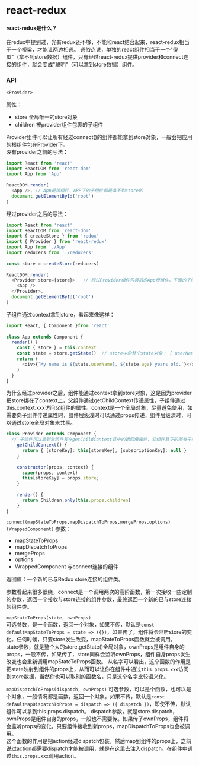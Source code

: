 # react-redux
#### react-redux是什么？
在redux中提到过，光有redux还不够，不能和react结合起来，react-redux相当于一个桥梁，才能让两边相通。
通俗点说，单独的react组件相当于一个"傻瓜"（拿不到store数据）组件，只有经过react-redux提供provider和connect连接的组件，就会变成"聪明"（可以拿到store数据）组件。

### API
`<Provider>`   

属性：
* store  全局唯一的store对象
* children  被provider组件包裹的子组件

Provider组件可以让所有经过connect()的组件都能拿到store对象，一般会把应用的根组件包在Provider下。  
没有provider之前的写法：
```javascript
import React from 'react'
import ReactDOM from 'react-dom'
import App from 'App'
  
ReactDOM.render(
  <App />, // App是根组件，APP下的子组件都是拿不到store的
  document.getElementById('root')
)
```
经过provider之后的写法：
```javascript
import React from 'react'
import ReactDOM from 'react-dom'
import { createStore } from 'redux'
import { Provider } from 'react-redux'
import App from './App'
import reducers from './reducers'
  
const store = createStore(reducers)
  
ReactDOM.render(
  <Provider store={store}>   // 经过Provider组件包装后的App根组件，下面的子组件都能通过context拿到store对象。
    <App />
  </Provider>,
  document.getElementById('root')
)
```
子组件通过context拿到store，看起来像这样：
```javascript
import React, { Component }from 'react'
  
class App extends Component {
  render() {
    const { store } = this.context
    const state = store.getState()  // store中的整个state对象： { userName: 'Super', 'age': 18 }
    return (
      <div>{`My name is ${state.userName}, ${state.age} years old.`}</div>  //My name is Super, 18 years old.
    )
  }
}
```
为什么经过provider之后，组件能通过context拿到store对象，这是因为provider把store绑在了context上，父组件通过getChildContext传递属性，子组件通过this.context.xxx访问父组件的属性。context是一个全局对象，尽量避免使用，如需要向子组件传递属性时，组件层级浅时可以通过props传递，组件层级深时，可以通过store全局对象来共享。
```javascript
class Provider extends Component {
  // 子组件可以拿到父组件写在getChildContext其中的返回值属性，父组件其下的所有子组件都能访问的到，所以是个全局对象，应该尽量避免使用。
    getChildContext() {
      return { [storeKey]: this[storeKey], [subscriptionKey]: null }
    }
  
    constructor(props, context) {
      super(props, context)
      this[storeKey] = props.store;
    }
  
    render() {
      return Children.only(this.props.children)
    }
}
```  
      
`connect(mapStateToProps,mapDispatchToProps,mergeProps,options)(WrappedComponent)`
参数：
* mapStateToProps
* mapDispatchToProps
* mergeProps
* options
* WrappedComponent 与connect连接的组件

返回值：一个新的已与Redux store连接的组件类。
  
参数看起来很多很绕，connect是一个调用两次的高阶函数，第一次接收一些定制的参数，返回一个接收与store连接的组件参数，最终返回一个新的已与store连接的组件类。  

`mapStateToProps(state, ownProps)`  
可选参数，是一个函数，返回一个对象，如果不传，默认是`const defaultMapStateToProps = state => ({})`，如果传了，组件将会监听store的变化。任何时候，只要store发生改变，mapStateToProps函数就会被调用。  
state参数，就是整个大的store.getState()全局对象，ownProps是组件自身的props，一般不传，如果传了，store同样会监听ownProps，组件自身props发生改变也会重新调用mapStateToProps函数。
从名字可以看出，这个函数的作用是把state映射到组件的props上，从而可以让你在组件中通过`this.props.xxx`访问到store数据，当然你也可以取别的函数名，只是这个名字比较语义化。
 
`mapDispatchToProps(dispatch, ownProps)`
可选参数，可以是个函数，也可以是个对象，一般情况都是函数，返回一个对象。如果不传，默认是`const defaultMapDispatchToProps = dispatch => ({ dispatch })`，即使不传，默认组件可以拿到this.props.dispatch。
dispatch参数，就是store.dispatch，ownProps是组件自身的props，一般也不需要传。如果传了ownProps，组件将会监听props的变化，只要组件接收到新props，mapDispatchToProps也会被调用。  
这个函数的作用是把action经过dispatch包装，然后map到组件的props上，之前说过action都需要dispatch才能被调用，就是在这里去注入dispatch。在组件中通过`this.props.xxx`调用action。



